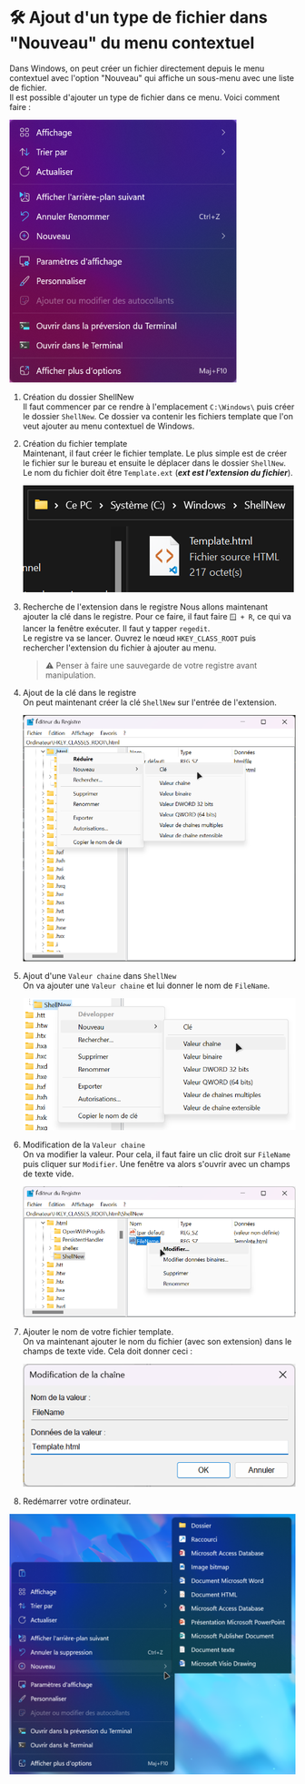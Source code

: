 # 🛠️ Ajout d'un type de fichier dans "Nouveau" du menu contextuel

Dans Windows, on peut créer un fichier directement depuis le menu contextuel avec l'option "Nouveau" qui affiche un sous-menu avec une liste de fichier.  
Il est possible d'ajouter un type de fichier dans ce menu. Voici comment faire :  

![Menu contextuel de Windows 11](../res/shellnew/shellnew07.png)

1. Création du dossier ShellNew  
    Il faut commencer par ce rendre à l'emplacement `C:\Windows\` puis créer le dossier `ShellNew`. Ce dossier va contenir les fichiers template que l'on veut ajouter au menu contextuel de Windows.  

2. Création du fichier template  
    Maintenant, il faut créer le fichier template. Le plus simple est de créer le fichier sur le bureau et ensuite le déplacer dans le dossier `ShellNew`. Le nom du fichier doit être `Template.ext` (***ext est l'extension du fichier***).  

    ![Fichier dans le répertoire](../res/shellnew/shellnew01.png)

3. Recherche de l'extension dans le registre
    Nous allons maintenant ajouter la clé dans le registre. Pour ce faire, il faut faire `🪟 + R`, ce qui va lancer la fenêtre exécuter. Il faut y tapper `regedit`.  
    Le registre va se lancer. Ouvrez le nœud `HKEY_CLASS_ROOT` puis rechercher l'extension du fichier à ajouter au menu.  

    > ⚠️ Penser à faire une sauvegarde de votre registre avant manipulation.

4. Ajout de la clé dans le registre  
    On peut maintenant créer la clé `ShellNew` sur l'entrée de l'extension.  

    ![Ajout de la clé dans le registe](../res/shellnew/shellnew02.png)

5. Ajout d'une `Valeur chaine` dans `ShellNew`  
    On va ajouter une `Valeur chaine` et lui donner le nom de  `FileName`.  

    ![Ajout valeur chaine](../res/shellnew/shellnew04.png)

6. Modification de la `Valeur chaine`  
    On va modifier la valeur. Pour cela, il faut faire un clic droit sur `FileName` puis cliquer sur `Modifier`. Une fenêtre va alors s'ouvrir avec un champs de texte vide.  

    ![Clic droit sur FileName](../res/shellnew/shellnew05.png)

7. Ajouter le nom de votre fichier template.  
    On va maintenant ajouter le nom du fichier (avec son extension) dans le champs de texte vide. Cela doit donner ceci :  

    ![Ajouter le nom](../res/shellnew/shellnew06.png)

8. Redémarrer votre ordinateur.

![Résultat](../res/shellnew/shellnew09.png)
